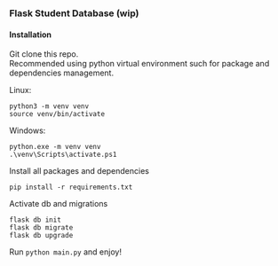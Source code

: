 ### Flask Student Database (wip)

#### Installation

Git clone this repo.  
Recommended using python virtual environment such for package and dependencies management.

Linux:  

```
python3 -m venv venv
source venv/bin/activate
```

Windows:  

```
python.exe -m venv venv
.\venv\Scripts\activate.ps1
```

Install all packages and dependencies

```
pip install -r requirements.txt
```

Activate db and migrations

```
flask db init
flask db migrate 
flask db upgrade
```

Run `python main.py` and enjoy!
